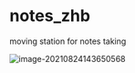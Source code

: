 # notes_zhb

moving station for notes taking

![image-20210824143650568](C:\Users\Hasee\AppData\Roaming\Typora\typora-user-images\image-20210824143650568.png)
